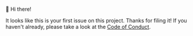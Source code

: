 👋 Hi there!

It looks like this is your first issue on this project.
Thanks for filing it! If you haven't already, please
take a look at the [Code of Conduct](https://github.com/jakehamilton/packages/blob/master/CODE-OF-CONDUCT.md).
